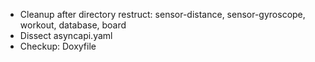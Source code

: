 - Cleanup after directory restruct: sensor-distance, sensor-gyroscope, workout, database, board
- Dissect asyncapi.yaml
- Checkup: Doxyfile